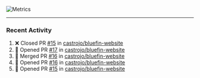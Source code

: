 ![Metrics](https://metrics.lecoq.io/KyleGospo?template=classic&base=header%2C%20activity%2C%20community%2C%20repositories%2C%20metadata&base.indepth=false&base.hireable=false&base.skip=false&config.timezone=America%2FLos_Angeles)

---
### Recent Activity
<!--START_SECTION:activity-->
1. ❌ Closed PR [#15](https://github.com/castrojo/bluefin-website/pull/15) in [castrojo/bluefin-website](https://github.com/castrojo/bluefin-website)
2. 💪 Opened PR [#17](https://github.com/castrojo/bluefin-website/pull/17) in [castrojo/bluefin-website](https://github.com/castrojo/bluefin-website)
3. 🎉 Merged PR [#16](https://github.com/castrojo/bluefin-website/pull/16) in [castrojo/bluefin-website](https://github.com/castrojo/bluefin-website)
4. 💪 Opened PR [#16](https://github.com/castrojo/bluefin-website/pull/16) in [castrojo/bluefin-website](https://github.com/castrojo/bluefin-website)
5. 💪 Opened PR [#15](https://github.com/castrojo/bluefin-website/pull/15) in [castrojo/bluefin-website](https://github.com/castrojo/bluefin-website)
<!--END_SECTION:activity-->
